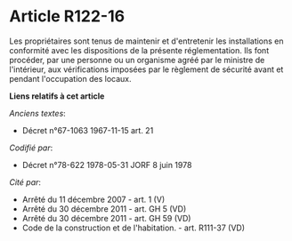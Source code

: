# Article R122-16

Les propriétaires sont tenus de maintenir et d'entretenir les installations en conformité avec les dispositions de la
présente réglementation. Ils font procéder, par une personne ou un organisme agréé par le ministre de l'intérieur, aux
vérifications imposées par le règlement de sécurité avant et pendant l'occupation des locaux.

**Liens relatifs à cet article**

_Anciens textes_:

  - Décret n°67-1063 1967-11-15 art. 21

_Codifié par_:

  - Décret n°78-622 1978-05-31 JORF 8 juin 1978

_Cité par_:

  - Arrêté du 11 décembre 2007 - art. 1 (V)
  - Arrêté du 30 décembre 2011 - art. GH 5 (VD)
  - Arrêté du 30 décembre 2011 - art. GH 59 (VD)
  - Code de la construction et de l'habitation. - art. R111-37 (VD)

